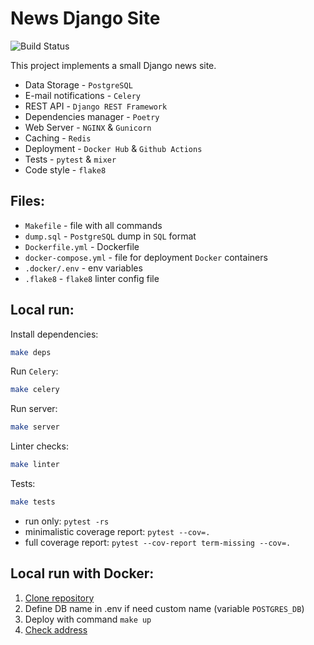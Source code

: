 # News Django Site

![Build Status](https://github.com/nightblure/django-site-docker/actions/workflows/main.yml/badge.svg?branch=main)

This project implements a small Django news site.
* Data Storage - ```PostgreSQL```
* E-mail notifications - ```Celery```
* REST API - ```Django REST Framework```
* Dependencies manager - ```Poetry```
* Web Server - ```NGINX``` & ```Gunicorn```
* Caching - ```Redis```
* Deployment - ```Docker Hub``` & ```Github Actions```
* Tests - ```pytest``` & ```mixer```
* Code style - ```flake8```

## Files:
  - ```Makefile``` - file with all commands
  - ```dump.sql``` - ```PostgreSQL``` dump in ```SQL``` format
  - ```Dockerfile.yml``` - Dockerfile
  - ```docker-compose.yml``` - file for deployment ```Docker``` containers
  - ```.docker/.env``` - env variables
  - ```.flake8``` - ```flake8``` linter config file

## Local run:

Install dependencies:

```bash
make deps
```

Run ```Celery```:

```bash
make celery
```

Run server:
```bash
make server
```

Linter checks:
```bash
make linter
```

Tests:

```bash
make tests
```

* run only: ```pytest -rs```
* minimalistic coverage report: ```pytest --cov=.```
* full coverage report: ```pytest --cov-report term-missing --cov=.```

## Local run with Docker:
  1. [Clone repository](https://github.com/nightblure/django-site-docker.git)
  2. Define DB name in .env if need custom name (variable ```POSTGRES_DB```)
  3. Deploy with command ```make up```
  4. [Check address](http://localhost:80/)

